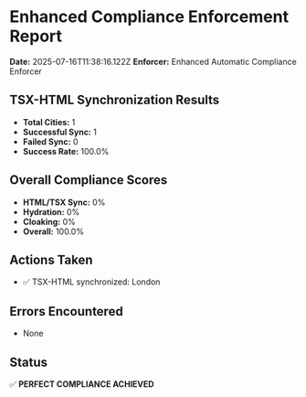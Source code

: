 # Enhanced Compliance Enforcement Report
**Date:** 2025-07-16T11:38:16.122Z
**Enforcer:** Enhanced Automatic Compliance Enforcer

## TSX-HTML Synchronization Results
- **Total Cities:** 1
- **Successful Sync:** 1
- **Failed Sync:** 0
- **Success Rate:** 100.0%

## Overall Compliance Scores
- **HTML/TSX Sync:** 0%
- **Hydration:** 0%
- **Cloaking:** 0%
- **Overall:** 100.0%

## Actions Taken
- ✅ TSX-HTML synchronized: London

## Errors Encountered
- None

## Status
✅ **PERFECT COMPLIANCE ACHIEVED**
